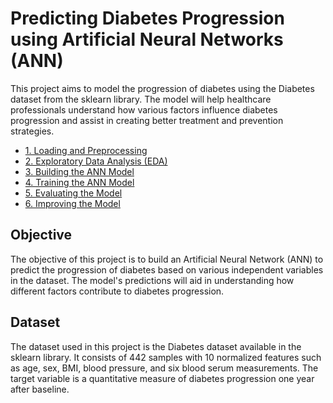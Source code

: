# Predicting Diabetes Progression using Artificial Neural Networks (ANN)


This project aims to model the progression of diabetes using the Diabetes dataset from the sklearn library. The model will help healthcare professionals understand how various factors influence diabetes progression and assist in creating better treatment and prevention strategies.


  - [1. Loading and Preprocessing](#1-loading-and-preprocessing)
  - [2. Exploratory Data Analysis (EDA)](#2-exploratory-data-analysis-eda)
  - [3. Building the ANN Model](#3-building-the-ann-model)
  - [4. Training the ANN Model](#4-training-the-ann-model)
  - [5. Evaluating the Model](#5-evaluating-the-model)
  - [6. Improving the Model](#6-improving-the-model)
  
## Objective
The objective of this project is to build an Artificial Neural Network (ANN) to predict the progression of diabetes based on various independent variables in the dataset. The model's predictions will aid in understanding how different factors contribute to diabetes progression.

## Dataset
The dataset used in this project is the Diabetes dataset available in the sklearn library. It consists of 442 samples with 10 normalized features such as age, sex, BMI, blood pressure, and six blood serum measurements. The target variable is a quantitative measure of diabetes progression one year after baseline.

